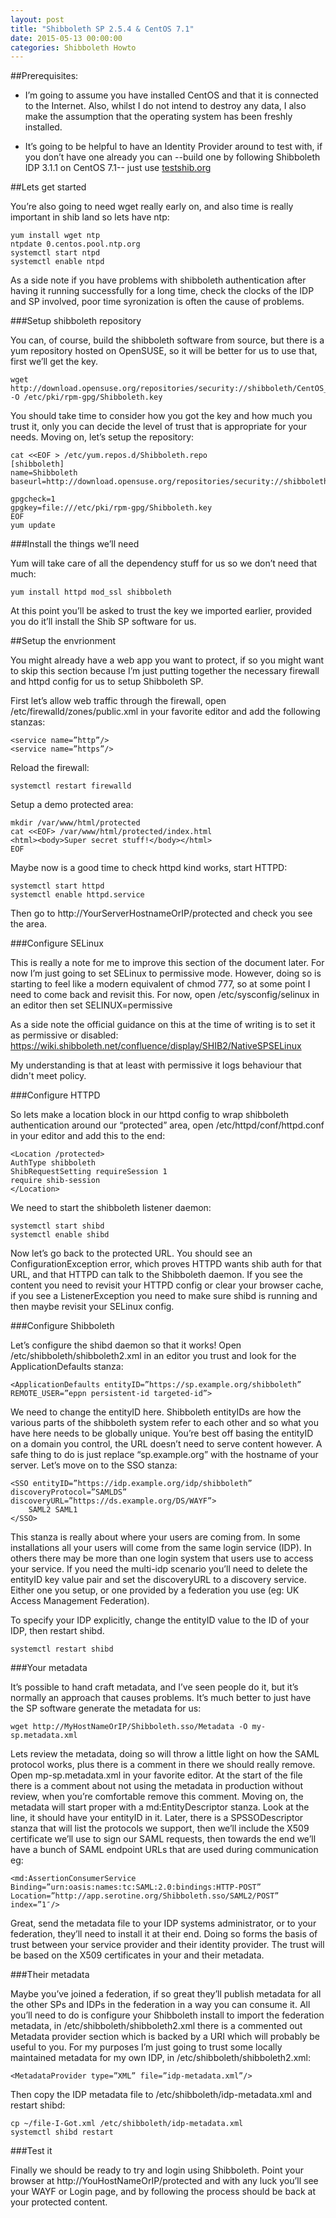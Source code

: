 ```yaml
---
layout: post
title: "Shibboleth SP 2.5.4 & CentOS 7.1"
date: 2015-05-13 00:00:00
categories: Shibboleth Howto
---
```


##Prerequisites:

- I’m going to assume you have installed CentOS and that it is connected to the Internet. Also, whilst I do not intend to destroy any data, I also make the assumption that the operating system has been freshly installed.

- It’s going to be helpful to have an Identity Provider around to test with, if you don’t have one already you can --build one by following Shibboleth IDP 3.1.1 on CentOS 7.1-- just use [testshib.org]

##Lets get started

You’re also going to need wget really early on, and also time is really important in shib land so lets have ntp:

    yum install wget ntp
    ntpdate 0.centos.pool.ntp.org
    systemctl start ntpd
    systemctl enable ntpd

As a side note if you have problems with shibboleth authentication after having it running successfully for a long time, check the clocks of the IDP and SP involved, poor time syronization is often the cause of problems.

###Setup shibboleth repository

You can, of course, build the shibboleth software from source, but there is a yum repository hosted on OpenSUSE, so it will be better for us to use that, first we’ll get the key.

    wget http://download.opensuse.org/repositories/security://shibboleth/CentOS_7/repodata/repomd.xml.key -O /etc/pki/rpm-gpg/Shibboleth.key

You should take time to consider how you got the key and how much you trust it, only you can decide the level of trust that is appropriate for your needs. Moving on, let’s setup the repository:

    cat <<EOF > /etc/yum.repos.d/Shibboleth.repo
    [shibboleth]
    name=Shibboleth
    baseurl=http://download.opensuse.org/repositories/security://shibboleth/CentOS_7/

    gpgcheck=1
    gpgkey=file:///etc/pki/rpm-gpg/Shibboleth.key
    EOF
    yum update

###Install the things we’ll need

Yum will take care of all the dependency stuff for us so we don’t need that much:

    yum install httpd mod_ssl shibboleth

At this point you’ll be asked to trust the key we imported earlier, provided you do it’ll install the Shib SP software for us.

##Setup the envrionment

You might already have a web app you want to protect, if so you might want to skip this section because I’m just putting together the necessary firewall and httpd config for us to setup Shibboleth SP.

First let’s allow web traffic through the firewall, open /etc/firewalld/zones/public.xml in your favorite editor and add the following stanzas:

    <service name=”http”/>
    <service name=”https”/>

Reload the firewall:

    systemctl restart firewalld

Setup a demo protected area:

    mkdir /var/www/html/protected
    cat <<EOF> /var/www/html/protected/index.html
    <html><body>Super secret stuff!</body></html>
    EOF

Maybe now is a good time to check httpd kind works, start HTTPD:

    systemctl start httpd
    systemctl enable httpd.service

Then go to http://YourServerHostnameOrIP/protected and check you see the area.

###Configure SELinux

This is really a note for me to improve this section of the document later. For now I’m just going to set SELinux to permissive mode. However, doing so is starting to feel like a modern equivalent of chmod 777, so at some point I need to come back and revisit this. For now, open /etc/sysconfig/selinux in an editor then set SELINUX=permissive

As a side note the official guidance on this at the time of writing is to set it as permissive or disabled: https://wiki.shibboleth.net/confluence/display/SHIB2/NativeSPSELinux

My understanding is that at least with permissive it logs behaviour that didn't meet policy.

###Configure HTTPD

So lets make a location block in our httpd config to wrap shibboleth authentication around our “protected” area, open /etc/httpd/conf/httpd.conf in your editor and add this to the end:

    <Location /protected>
    AuthType shibboleth
    ShibRequestSetting requireSession 1
    require shib-session
    </Location>

We need to start the shibboleth listener daemon:

    systemctl start shibd
    systemctl enable shibd

Now let’s go back to the protected URL. You should see an ConfigurationException error, which proves HTTPD wants shib auth for that URL, and that HTTPD can talk to the Shibboleth daemon. If you see the content you need to revisit your HTTPD config or clear your browser cache, if you see a ListenerException you need to make sure shibd is running and then maybe revisit your SELinux config.

###Configure Shibboleth

Let’s configure the shibd daemon so that it works! Open /etc/shibboleth/shibboleth2.xml in an editor you trust and look for the ApplicationDefaults stanza:

    <ApplicationDefaults entityID=”https://sp.example.org/shibboleth” REMOTE_USER=”eppn persistent-id targeted-id”>

We need to change the entityID here. Shibboleth entityIDs are how the various parts of the shibboleth system refer to each other and so what you have here needs to be globally unique. You’re best off basing the entityID on a domain you control, the URL doesn’t need to serve content however. A safe thing to do is just replace “sp.example.org” with the hostname of your server. Let’s move on to the SSO stanza:

    <SSO entityID=”https://idp.example.org/idp/shibboleth” discoveryProtocol=”SAMLDS” discoveryURL=”https://ds.example.org/DS/WAYF”>
        SAML2 SAML1
    </SSO>

This stanza is really about where your users are coming from. In some installations all your users will come from the same login service (IDP). In others there may be more than one login system that users use to access your service. If you need the multi-idp scenario you’ll need to delete the entityID key value pair and set the discoveryURL to a discovery service. Either one you setup, or one provided by a federation you use (eg: UK Access Management Federation).

To specify your IDP explicitly, change the entityID value to the ID of your IDP, then restart shibd.

    systemctl restart shibd

###Your metadata

It’s possible to hand craft metadata, and I’ve seen people do it, but it’s normally an approach that causes problems. It’s much better to just have the SP software generate the metadata for us:

    wget http://MyHostNameOrIP/Shibboleth.sso/Metadata -O my-sp.metadata.xml

Lets review the metadata, doing so will throw a little light on how the SAML protocol works, plus there is a comment in there we should really remove. Open mp-sp.metadata.xml in your favorite editor. At the start of the file there is a comment about not using the metadata in production without review, when you’re comfortable remove this comment. Moving on, the metadata will start proper with a md:EntityDescriptor stanza. Look at the line, it should have your entityID in it. Later, there is a SPSSODescriptor stanza that will list the protocols we support, then we’ll include the X509 certificate we’ll use to sign our SAML requests, then towards the end we’ll have a bunch of SAML endpoint URLs that are used during communication eg:

    <md:AssertionConsumerService Binding=”urn:oasis:names:tc:SAML:2.0:bindings:HTTP-POST” Location=”http://app.serotine.org/Shibboleth.sso/SAML2/POST” index=”1″/>

Great, send the metadata file to your IDP systems administrator, or to your federation, they’ll need to install it at their end. Doing so forms the basis of trust between your service provider and their identity provider. The trust will be based on the X509 certificates in your and their metadata.

###Their metadata

Maybe you’ve joined a federation, if so great they’ll publish metadata for all the other SPs and IDPs in the federation in a way you can consume it. All you’ll need to do is configure your Shibboleth install to import the federation metadata, in /etc/shibboleth/shibboleth2.xml there is a commented out Metadata provider section which is backed by a URI which will probably be useful to you. For my purposes I’m just going to trust some locally maintained metadata for my own IDP, in /etc/shibboleth/shibboleth2.xml:

    <MetadataProvider type=”XML” file=”idp-metadata.xml”/>

Then copy the IDP metadata file to /etc/shibboleth/idp-metadata.xml and restart shibd:

    cp ~/file-I-Got.xml /etc/shibboleth/idp-metadata.xml
    systemctl shibd restart

###Test it

Finally we should be ready to try and login using Shibboleth. Point your browser at http://YouHostNameOrIP/protected and with any luck you’ll see your WAYF or Login page, and by following the process should be back at your protected content.

[testshib.org]: https://testshib.org
